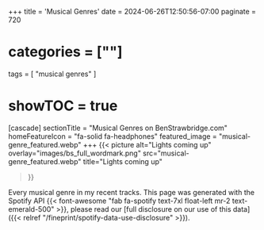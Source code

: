 +++
title = 'Musical Genres'
date = 2024-06-26T12:50:56-07:00
paginate = 720
# categories = [""]
tags = [
  "musical genres"
  ]
# showTOC = true

[cascade]
  sectionTitle = "Musical Genres on BenStrawbridge.com"
  homeFeatureIcon = "fa-solid fa-headphones"
  featured_image = "musical-genre_featured.webp"
+++
  {{< picture
    alt="Lights coming up"
    overlay="images/bs_full_wordmark.png"
    src="musical-genre_featured.webp"
    title="Lights coming up"
  >}}

  Every musical genre in my recent tracks. This page was generated with the Spotify API {{< font-awesome "fab fa-spotify text-7xl float-left mr-2 text-emerald-500" >}}, please read our [full disclosure on our use of this data]({{< relref "/fineprint/spotify-data-use-disclosure" >}}).
<!--more-->

